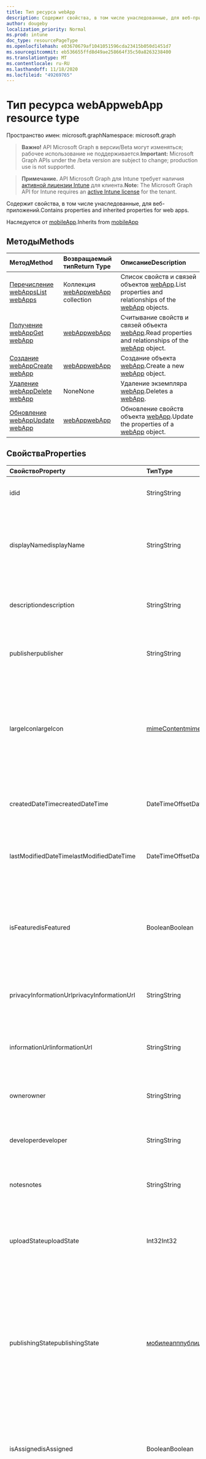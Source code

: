 ```yaml
---
title: Тип ресурса webApp
description: Содержит свойства, в том числе унаследованные, для веб-приложений.
author: dougeby
localization_priority: Normal
ms.prod: intune
doc_type: resourcePageType
ms.openlocfilehash: e03670679af1041051596cda23415b050d1451d7
ms.sourcegitcommit: eb536655ffd8d49ae258664f35c50a8263238400
ms.translationtype: MT
ms.contentlocale: ru-RU
ms.lasthandoff: 11/18/2020
ms.locfileid: "49269765"
---
```

# <a name="webapp-resource-type"></a><span data-ttu-id="1b50f-103">Тип ресурса webApp</span><span class="sxs-lookup"><span data-stu-id="1b50f-103">webApp resource type</span></span>

<span data-ttu-id="1b50f-104">Пространство имен: microsoft.graph</span><span class="sxs-lookup"><span data-stu-id="1b50f-104">Namespace: microsoft.graph</span></span>

> <span data-ttu-id="1b50f-105">**Важно!** API Microsoft Graph в версии/Beta могут изменяться; рабочее использование не поддерживается.</span><span class="sxs-lookup"><span data-stu-id="1b50f-105">**Important:** Microsoft Graph APIs under the /beta version are subject to change; production use is not supported.</span></span>

> <span data-ttu-id="1b50f-106">**Примечание.** API Microsoft Graph для Intune требует наличия [активной лицензии Intune](https://go.microsoft.com/fwlink/?linkid=839381) для клиента.</span><span class="sxs-lookup"><span data-stu-id="1b50f-106">**Note:** The Microsoft Graph API for Intune requires an [active Intune license](https://go.microsoft.com/fwlink/?linkid=839381) for the tenant.</span></span>

<span data-ttu-id="1b50f-107">Содержит свойства, в том числе унаследованные, для веб-приложений.</span><span class="sxs-lookup"><span data-stu-id="1b50f-107">Contains properties and inherited properties for web apps.</span></span>


<span data-ttu-id="1b50f-108">Наследуется от [mobileApp](../resources/intune-shared-mobileapp.md).</span><span class="sxs-lookup"><span data-stu-id="1b50f-108">Inherits from [mobileApp](../resources/intune-shared-mobileapp.md)</span></span>

## <a name="methods"></a><span data-ttu-id="1b50f-109">Методы</span><span class="sxs-lookup"><span data-stu-id="1b50f-109">Methods</span></span>
|<span data-ttu-id="1b50f-110">Метод</span><span class="sxs-lookup"><span data-stu-id="1b50f-110">Method</span></span>|<span data-ttu-id="1b50f-111">Возвращаемый тип</span><span class="sxs-lookup"><span data-stu-id="1b50f-111">Return Type</span></span>|<span data-ttu-id="1b50f-112">Описание</span><span class="sxs-lookup"><span data-stu-id="1b50f-112">Description</span></span>|
|:---|:---|:---|
|[<span data-ttu-id="1b50f-113">Перечисление webApps</span><span class="sxs-lookup"><span data-stu-id="1b50f-113">List webApps</span></span>](../api/intune-apps-webapp-list.md)|<span data-ttu-id="1b50f-114">Коллекция [webApp](../resources/intune-apps-webapp.md)</span><span class="sxs-lookup"><span data-stu-id="1b50f-114">[webApp](../resources/intune-apps-webapp.md) collection</span></span>|<span data-ttu-id="1b50f-115">Список свойств и связей объектов [webApp](../resources/intune-apps-webapp.md).</span><span class="sxs-lookup"><span data-stu-id="1b50f-115">List properties and relationships of the [webApp](../resources/intune-apps-webapp.md) objects.</span></span>|
|[<span data-ttu-id="1b50f-116">Получение webApp</span><span class="sxs-lookup"><span data-stu-id="1b50f-116">Get webApp</span></span>](../api/intune-apps-webapp-get.md)|[<span data-ttu-id="1b50f-117">webApp</span><span class="sxs-lookup"><span data-stu-id="1b50f-117">webApp</span></span>](../resources/intune-apps-webapp.md)|<span data-ttu-id="1b50f-118">Считывание свойств и связей объекта [webApp](../resources/intune-apps-webapp.md).</span><span class="sxs-lookup"><span data-stu-id="1b50f-118">Read properties and relationships of the [webApp](../resources/intune-apps-webapp.md) object.</span></span>|
|[<span data-ttu-id="1b50f-119">Создание webApp</span><span class="sxs-lookup"><span data-stu-id="1b50f-119">Create webApp</span></span>](../api/intune-apps-webapp-create.md)|[<span data-ttu-id="1b50f-120">webApp</span><span class="sxs-lookup"><span data-stu-id="1b50f-120">webApp</span></span>](../resources/intune-apps-webapp.md)|<span data-ttu-id="1b50f-121">Создание объекта [webApp](../resources/intune-apps-webapp.md).</span><span class="sxs-lookup"><span data-stu-id="1b50f-121">Create a new [webApp](../resources/intune-apps-webapp.md) object.</span></span>|
|[<span data-ttu-id="1b50f-122">Удаление webApp</span><span class="sxs-lookup"><span data-stu-id="1b50f-122">Delete webApp</span></span>](../api/intune-apps-webapp-delete.md)|<span data-ttu-id="1b50f-123">None</span><span class="sxs-lookup"><span data-stu-id="1b50f-123">None</span></span>|<span data-ttu-id="1b50f-124">Удаление экземпляра [webApp](../resources/intune-apps-webapp.md).</span><span class="sxs-lookup"><span data-stu-id="1b50f-124">Deletes a [webApp](../resources/intune-apps-webapp.md).</span></span>|
|[<span data-ttu-id="1b50f-125">Обновление webApp</span><span class="sxs-lookup"><span data-stu-id="1b50f-125">Update webApp</span></span>](../api/intune-apps-webapp-update.md)|[<span data-ttu-id="1b50f-126">webApp</span><span class="sxs-lookup"><span data-stu-id="1b50f-126">webApp</span></span>](../resources/intune-apps-webapp.md)|<span data-ttu-id="1b50f-127">Обновление свойств объекта [webApp](../resources/intune-apps-webapp.md).</span><span class="sxs-lookup"><span data-stu-id="1b50f-127">Update the properties of a [webApp](../resources/intune-apps-webapp.md) object.</span></span>|

## <a name="properties"></a><span data-ttu-id="1b50f-128">Свойства</span><span class="sxs-lookup"><span data-stu-id="1b50f-128">Properties</span></span>
|<span data-ttu-id="1b50f-129">Свойство</span><span class="sxs-lookup"><span data-stu-id="1b50f-129">Property</span></span>|<span data-ttu-id="1b50f-130">Тип</span><span class="sxs-lookup"><span data-stu-id="1b50f-130">Type</span></span>|<span data-ttu-id="1b50f-131">Описание</span><span class="sxs-lookup"><span data-stu-id="1b50f-131">Description</span></span>|
|:---|:---|:---|
|<span data-ttu-id="1b50f-132">id</span><span class="sxs-lookup"><span data-stu-id="1b50f-132">id</span></span>|<span data-ttu-id="1b50f-133">String</span><span class="sxs-lookup"><span data-stu-id="1b50f-133">String</span></span>|<span data-ttu-id="1b50f-134">Ключ объекта.</span><span class="sxs-lookup"><span data-stu-id="1b50f-134">Key of the entity.</span></span> <span data-ttu-id="1b50f-135">Наследуется от [mobileApp](../resources/intune-shared-mobileapp.md).</span><span class="sxs-lookup"><span data-stu-id="1b50f-135">Inherited from [mobileApp](../resources/intune-shared-mobileapp.md)</span></span>|
|<span data-ttu-id="1b50f-136">displayName</span><span class="sxs-lookup"><span data-stu-id="1b50f-136">displayName</span></span>|<span data-ttu-id="1b50f-137">String</span><span class="sxs-lookup"><span data-stu-id="1b50f-137">String</span></span>|<span data-ttu-id="1b50f-138">Название приложения, которое предоставил или импортировал администратор.</span><span class="sxs-lookup"><span data-stu-id="1b50f-138">The admin provided or imported title of the app.</span></span> <span data-ttu-id="1b50f-139">Наследуется от [mobileApp](../resources/intune-shared-mobileapp.md).</span><span class="sxs-lookup"><span data-stu-id="1b50f-139">Inherited from [mobileApp](../resources/intune-shared-mobileapp.md)</span></span>|
|<span data-ttu-id="1b50f-140">description</span><span class="sxs-lookup"><span data-stu-id="1b50f-140">description</span></span>|<span data-ttu-id="1b50f-141">String</span><span class="sxs-lookup"><span data-stu-id="1b50f-141">String</span></span>|<span data-ttu-id="1b50f-142">Описание приложения.</span><span class="sxs-lookup"><span data-stu-id="1b50f-142">The description of the app.</span></span> <span data-ttu-id="1b50f-143">Наследуется от [mobileApp](../resources/intune-shared-mobileapp.md).</span><span class="sxs-lookup"><span data-stu-id="1b50f-143">Inherited from [mobileApp](../resources/intune-shared-mobileapp.md)</span></span>|
|<span data-ttu-id="1b50f-144">publisher</span><span class="sxs-lookup"><span data-stu-id="1b50f-144">publisher</span></span>|<span data-ttu-id="1b50f-145">String</span><span class="sxs-lookup"><span data-stu-id="1b50f-145">String</span></span>|<span data-ttu-id="1b50f-146">Издатель приложения.</span><span class="sxs-lookup"><span data-stu-id="1b50f-146">The publisher of the app.</span></span> <span data-ttu-id="1b50f-147">Наследуется от [mobileApp](../resources/intune-shared-mobileapp.md).</span><span class="sxs-lookup"><span data-stu-id="1b50f-147">Inherited from [mobileApp](../resources/intune-shared-mobileapp.md)</span></span>|
|<span data-ttu-id="1b50f-148">largeIcon</span><span class="sxs-lookup"><span data-stu-id="1b50f-148">largeIcon</span></span>|[<span data-ttu-id="1b50f-149">mimeContent</span><span class="sxs-lookup"><span data-stu-id="1b50f-149">mimeContent</span></span>](../resources/intune-shared-mimecontent.md)|<span data-ttu-id="1b50f-150">Представляет большой значок, который отображается в сведениях о приложении, используется для отправки значка.</span><span class="sxs-lookup"><span data-stu-id="1b50f-150">The large icon, to be displayed in the app details and used for upload of the icon.</span></span> <span data-ttu-id="1b50f-151">Наследуется от [mobileApp](../resources/intune-shared-mobileapp.md).</span><span class="sxs-lookup"><span data-stu-id="1b50f-151">Inherited from [mobileApp](../resources/intune-shared-mobileapp.md)</span></span>|
|<span data-ttu-id="1b50f-152">createdDateTime</span><span class="sxs-lookup"><span data-stu-id="1b50f-152">createdDateTime</span></span>|<span data-ttu-id="1b50f-153">DateTimeOffset</span><span class="sxs-lookup"><span data-stu-id="1b50f-153">DateTimeOffset</span></span>|<span data-ttu-id="1b50f-154">Дата и время создания приложения.</span><span class="sxs-lookup"><span data-stu-id="1b50f-154">The date and time the app was created.</span></span> <span data-ttu-id="1b50f-155">Наследуется от [mobileApp](../resources/intune-shared-mobileapp.md).</span><span class="sxs-lookup"><span data-stu-id="1b50f-155">Inherited from [mobileApp](../resources/intune-shared-mobileapp.md)</span></span>|
|<span data-ttu-id="1b50f-156">lastModifiedDateTime</span><span class="sxs-lookup"><span data-stu-id="1b50f-156">lastModifiedDateTime</span></span>|<span data-ttu-id="1b50f-157">DateTimeOffset</span><span class="sxs-lookup"><span data-stu-id="1b50f-157">DateTimeOffset</span></span>|<span data-ttu-id="1b50f-158">Дата и время последнего изменения приложения.</span><span class="sxs-lookup"><span data-stu-id="1b50f-158">The date and time the app was last modified.</span></span> <span data-ttu-id="1b50f-159">Наследуется от [mobileApp](../resources/intune-shared-mobileapp.md).</span><span class="sxs-lookup"><span data-stu-id="1b50f-159">Inherited from [mobileApp](../resources/intune-shared-mobileapp.md)</span></span>|
|<span data-ttu-id="1b50f-160">isFeatured</span><span class="sxs-lookup"><span data-stu-id="1b50f-160">isFeatured</span></span>|<span data-ttu-id="1b50f-161">Boolean</span><span class="sxs-lookup"><span data-stu-id="1b50f-161">Boolean</span></span>|<span data-ttu-id="1b50f-162">Значение, которое показывает, отмечено ли приложение как подобранное администратором. Наследуется от объекта [mobileApp](../resources/intune-shared-mobileapp.md).</span><span class="sxs-lookup"><span data-stu-id="1b50f-162">The value indicating whether the app is marked as featured by the admin. Inherited from [mobileApp](../resources/intune-shared-mobileapp.md)</span></span>|
|<span data-ttu-id="1b50f-163">privacyInformationUrl</span><span class="sxs-lookup"><span data-stu-id="1b50f-163">privacyInformationUrl</span></span>|<span data-ttu-id="1b50f-164">String</span><span class="sxs-lookup"><span data-stu-id="1b50f-164">String</span></span>|<span data-ttu-id="1b50f-165">URL-адрес заявления о конфиденциальности.</span><span class="sxs-lookup"><span data-stu-id="1b50f-165">The privacy statement Url.</span></span> <span data-ttu-id="1b50f-166">Наследуется от [mobileApp](../resources/intune-shared-mobileapp.md).</span><span class="sxs-lookup"><span data-stu-id="1b50f-166">Inherited from [mobileApp](../resources/intune-shared-mobileapp.md)</span></span>|
|<span data-ttu-id="1b50f-167">informationUrl</span><span class="sxs-lookup"><span data-stu-id="1b50f-167">informationUrl</span></span>|<span data-ttu-id="1b50f-168">String</span><span class="sxs-lookup"><span data-stu-id="1b50f-168">String</span></span>|<span data-ttu-id="1b50f-169">URL-адрес страницы с дополнительными сведениями.</span><span class="sxs-lookup"><span data-stu-id="1b50f-169">The more information Url.</span></span> <span data-ttu-id="1b50f-170">Наследуется от [mobileApp](../resources/intune-shared-mobileapp.md).</span><span class="sxs-lookup"><span data-stu-id="1b50f-170">Inherited from [mobileApp](../resources/intune-shared-mobileapp.md)</span></span>|
|<span data-ttu-id="1b50f-171">owner</span><span class="sxs-lookup"><span data-stu-id="1b50f-171">owner</span></span>|<span data-ttu-id="1b50f-172">String</span><span class="sxs-lookup"><span data-stu-id="1b50f-172">String</span></span>|<span data-ttu-id="1b50f-173">Владелец приложения.</span><span class="sxs-lookup"><span data-stu-id="1b50f-173">The owner of the app.</span></span> <span data-ttu-id="1b50f-174">Наследуется от [mobileApp](../resources/intune-shared-mobileapp.md).</span><span class="sxs-lookup"><span data-stu-id="1b50f-174">Inherited from [mobileApp](../resources/intune-shared-mobileapp.md)</span></span>|
|<span data-ttu-id="1b50f-175">developer</span><span class="sxs-lookup"><span data-stu-id="1b50f-175">developer</span></span>|<span data-ttu-id="1b50f-176">String</span><span class="sxs-lookup"><span data-stu-id="1b50f-176">String</span></span>|<span data-ttu-id="1b50f-177">Разработчик приложения.</span><span class="sxs-lookup"><span data-stu-id="1b50f-177">The developer of the app.</span></span> <span data-ttu-id="1b50f-178">Наследуется от [mobileApp](../resources/intune-shared-mobileapp.md).</span><span class="sxs-lookup"><span data-stu-id="1b50f-178">Inherited from [mobileApp](../resources/intune-shared-mobileapp.md)</span></span>|
|<span data-ttu-id="1b50f-179">notes</span><span class="sxs-lookup"><span data-stu-id="1b50f-179">notes</span></span>|<span data-ttu-id="1b50f-180">String</span><span class="sxs-lookup"><span data-stu-id="1b50f-180">String</span></span>|<span data-ttu-id="1b50f-181">Заметки для приложения.</span><span class="sxs-lookup"><span data-stu-id="1b50f-181">Notes for the app.</span></span> <span data-ttu-id="1b50f-182">Наследуется от [mobileApp](../resources/intune-shared-mobileapp.md).</span><span class="sxs-lookup"><span data-stu-id="1b50f-182">Inherited from [mobileApp](../resources/intune-shared-mobileapp.md)</span></span>|
|<span data-ttu-id="1b50f-183">uploadState</span><span class="sxs-lookup"><span data-stu-id="1b50f-183">uploadState</span></span>|<span data-ttu-id="1b50f-184">Int32</span><span class="sxs-lookup"><span data-stu-id="1b50f-184">Int32</span></span>|<span data-ttu-id="1b50f-185">Состояние отправки.</span><span class="sxs-lookup"><span data-stu-id="1b50f-185">The upload state.</span></span> <span data-ttu-id="1b50f-186">Возможные значения: 0 – `Not Ready` , 1 – `Ready` , 2 `Processing` .</span><span class="sxs-lookup"><span data-stu-id="1b50f-186">Possible values are: 0 - `Not Ready`, 1 - `Ready`, 2 - `Processing`.</span></span> <span data-ttu-id="1b50f-187">Наследуется от [mobileApp](../resources/intune-shared-mobileapp.md).</span><span class="sxs-lookup"><span data-stu-id="1b50f-187">Inherited from [mobileApp](../resources/intune-shared-mobileapp.md)</span></span>|
|<span data-ttu-id="1b50f-188">publishingState</span><span class="sxs-lookup"><span data-stu-id="1b50f-188">publishingState</span></span>|[<span data-ttu-id="1b50f-189">мобилеапппублишингстате</span><span class="sxs-lookup"><span data-stu-id="1b50f-189">mobileAppPublishingState</span></span>](../resources/intune-apps-mobileapppublishingstate.md)|<span data-ttu-id="1b50f-190">Состояние публикации для приложения.</span><span class="sxs-lookup"><span data-stu-id="1b50f-190">The publishing state for the app.</span></span> <span data-ttu-id="1b50f-191">Приложение невозможно назначить, если оно не опубликовано.</span><span class="sxs-lookup"><span data-stu-id="1b50f-191">The app cannot be assigned unless the app is published.</span></span> <span data-ttu-id="1b50f-192">Наследуется от [mobileApp](../resources/intune-shared-mobileapp.md).</span><span class="sxs-lookup"><span data-stu-id="1b50f-192">Inherited from [mobileApp](../resources/intune-shared-mobileapp.md).</span></span> <span data-ttu-id="1b50f-193">Возможные значения: `notPublished`, `processing`, `published`.</span><span class="sxs-lookup"><span data-stu-id="1b50f-193">Possible values are: `notPublished`, `processing`, `published`.</span></span>|
|<span data-ttu-id="1b50f-194">isAssigned</span><span class="sxs-lookup"><span data-stu-id="1b50f-194">isAssigned</span></span>|<span data-ttu-id="1b50f-195">Boolean</span><span class="sxs-lookup"><span data-stu-id="1b50f-195">Boolean</span></span>|<span data-ttu-id="1b50f-196">Значение, указывающее, назначено ли приложение по крайней мере одной группе.</span><span class="sxs-lookup"><span data-stu-id="1b50f-196">The value indicating whether the app is assigned to at least one group.</span></span> <span data-ttu-id="1b50f-197">Наследуется от [mobileApp](../resources/intune-shared-mobileapp.md).</span><span class="sxs-lookup"><span data-stu-id="1b50f-197">Inherited from [mobileApp](../resources/intune-shared-mobileapp.md)</span></span>|
|<span data-ttu-id="1b50f-198">roleScopeTagIds</span><span class="sxs-lookup"><span data-stu-id="1b50f-198">roleScopeTagIds</span></span>|<span data-ttu-id="1b50f-199">Коллекция строк</span><span class="sxs-lookup"><span data-stu-id="1b50f-199">String collection</span></span>|<span data-ttu-id="1b50f-200">Список идентификаторов тегов области для этого мобильного приложения.</span><span class="sxs-lookup"><span data-stu-id="1b50f-200">List of scope tag ids for this mobile app.</span></span> <span data-ttu-id="1b50f-201">Наследуется от [mobileApp](../resources/intune-shared-mobileapp.md).</span><span class="sxs-lookup"><span data-stu-id="1b50f-201">Inherited from [mobileApp](../resources/intune-shared-mobileapp.md)</span></span>|
|<span data-ttu-id="1b50f-202">депендентаппкаунт</span><span class="sxs-lookup"><span data-stu-id="1b50f-202">dependentAppCount</span></span>|<span data-ttu-id="1b50f-203">Int32</span><span class="sxs-lookup"><span data-stu-id="1b50f-203">Int32</span></span>|<span data-ttu-id="1b50f-204">Общее количество зависимостей для дочернего приложения.</span><span class="sxs-lookup"><span data-stu-id="1b50f-204">The total number of dependencies the child app has.</span></span> <span data-ttu-id="1b50f-205">Наследуется от [mobileApp](../resources/intune-shared-mobileapp.md).</span><span class="sxs-lookup"><span data-stu-id="1b50f-205">Inherited from [mobileApp](../resources/intune-shared-mobileapp.md)</span></span>|
|<span data-ttu-id="1b50f-206">суперседингаппкаунт</span><span class="sxs-lookup"><span data-stu-id="1b50f-206">supersedingAppCount</span></span>|<span data-ttu-id="1b50f-207">Int32</span><span class="sxs-lookup"><span data-stu-id="1b50f-207">Int32</span></span>|<span data-ttu-id="1b50f-208">Общее количество приложений, которые напрямую или косвенно заменяют данное приложение.</span><span class="sxs-lookup"><span data-stu-id="1b50f-208">The total number of apps this app directly or indirectly supersedes.</span></span> <span data-ttu-id="1b50f-209">Наследуется от [mobileApp](../resources/intune-shared-mobileapp.md).</span><span class="sxs-lookup"><span data-stu-id="1b50f-209">Inherited from [mobileApp](../resources/intune-shared-mobileapp.md)</span></span>|
|<span data-ttu-id="1b50f-210">суперседедаппкаунт</span><span class="sxs-lookup"><span data-stu-id="1b50f-210">supersededAppCount</span></span>|<span data-ttu-id="1b50f-211">Int32</span><span class="sxs-lookup"><span data-stu-id="1b50f-211">Int32</span></span>|<span data-ttu-id="1b50f-212">Общее число приложений, для которых это приложение напрямую или косвенно заменяется.</span><span class="sxs-lookup"><span data-stu-id="1b50f-212">The total number of apps this app is directly or indirectly superseded by.</span></span> <span data-ttu-id="1b50f-213">Наследуется от [mobileApp](../resources/intune-shared-mobileapp.md).</span><span class="sxs-lookup"><span data-stu-id="1b50f-213">Inherited from [mobileApp](../resources/intune-shared-mobileapp.md)</span></span>|
|<span data-ttu-id="1b50f-214">appUrl</span><span class="sxs-lookup"><span data-stu-id="1b50f-214">appUrl</span></span>|<span data-ttu-id="1b50f-215">String</span><span class="sxs-lookup"><span data-stu-id="1b50f-215">String</span></span>|<span data-ttu-id="1b50f-216">URL-адрес веб-приложения.</span><span class="sxs-lookup"><span data-stu-id="1b50f-216">The web app URL.</span></span>|
|<span data-ttu-id="1b50f-217">useManagedBrowser</span><span class="sxs-lookup"><span data-stu-id="1b50f-217">useManagedBrowser</span></span>|<span data-ttu-id="1b50f-218">Boolean</span><span class="sxs-lookup"><span data-stu-id="1b50f-218">Boolean</span></span>|<span data-ttu-id="1b50f-219">Указывает, следует ли использовать управляемый браузер.</span><span class="sxs-lookup"><span data-stu-id="1b50f-219">Whether or not to use managed browser.</span></span> <span data-ttu-id="1b50f-220">Это свойство применимо только к Android и iOS.</span><span class="sxs-lookup"><span data-stu-id="1b50f-220">This property is only applicable for Android and IOS.</span></span>|

## <a name="relationships"></a><span data-ttu-id="1b50f-221">Связи</span><span class="sxs-lookup"><span data-stu-id="1b50f-221">Relationships</span></span>
|<span data-ttu-id="1b50f-222">Связь</span><span class="sxs-lookup"><span data-stu-id="1b50f-222">Relationship</span></span>|<span data-ttu-id="1b50f-223">Тип</span><span class="sxs-lookup"><span data-stu-id="1b50f-223">Type</span></span>|<span data-ttu-id="1b50f-224">Описание</span><span class="sxs-lookup"><span data-stu-id="1b50f-224">Description</span></span>|
|:---|:---|:---|
|<span data-ttu-id="1b50f-225">categories</span><span class="sxs-lookup"><span data-stu-id="1b50f-225">categories</span></span>|<span data-ttu-id="1b50f-226">Коллекция [mobileAppCategory](../resources/intune-apps-mobileappcategory.md)</span><span class="sxs-lookup"><span data-stu-id="1b50f-226">[mobileAppCategory](../resources/intune-apps-mobileappcategory.md) collection</span></span>|<span data-ttu-id="1b50f-227">Список категорий для этого приложения.</span><span class="sxs-lookup"><span data-stu-id="1b50f-227">The list of categories for this app.</span></span> <span data-ttu-id="1b50f-228">Наследуется от [mobileApp](../resources/intune-shared-mobileapp.md).</span><span class="sxs-lookup"><span data-stu-id="1b50f-228">Inherited from [mobileApp](../resources/intune-shared-mobileapp.md)</span></span>|
|<span data-ttu-id="1b50f-229">assignments</span><span class="sxs-lookup"><span data-stu-id="1b50f-229">assignments</span></span>|<span data-ttu-id="1b50f-230">Коллекция [mobileAppAssignment](../resources/intune-apps-mobileappassignment.md)</span><span class="sxs-lookup"><span data-stu-id="1b50f-230">[mobileAppAssignment](../resources/intune-apps-mobileappassignment.md) collection</span></span>|<span data-ttu-id="1b50f-231">Список назначений группы для этого мобильного приложения.</span><span class="sxs-lookup"><span data-stu-id="1b50f-231">The list of group assignments for this mobile app.</span></span> <span data-ttu-id="1b50f-232">Наследуется от [mobileApp](../resources/intune-shared-mobileapp.md).</span><span class="sxs-lookup"><span data-stu-id="1b50f-232">Inherited from [mobileApp](../resources/intune-shared-mobileapp.md)</span></span>|
|<span data-ttu-id="1b50f-233">installSummary</span><span class="sxs-lookup"><span data-stu-id="1b50f-233">installSummary</span></span>|<span data-ttu-id="1b50f-234">[mobileAppInstallSummary](../resources/intune-apps-mobileappinstallsummary.md);</span><span class="sxs-lookup"><span data-stu-id="1b50f-234">[mobileAppInstallSummary](../resources/intune-apps-mobileappinstallsummary.md)</span></span>|<span data-ttu-id="1b50f-235">Общие сведения по установке мобильного приложения.</span><span class="sxs-lookup"><span data-stu-id="1b50f-235">Mobile App Install Summary.</span></span> <span data-ttu-id="1b50f-236">Наследуется от [mobileApp](../resources/intune-shared-mobileapp.md).</span><span class="sxs-lookup"><span data-stu-id="1b50f-236">Inherited from [mobileApp](../resources/intune-shared-mobileapp.md)</span></span>|
|<span data-ttu-id="1b50f-237">deviceStatuses</span><span class="sxs-lookup"><span data-stu-id="1b50f-237">deviceStatuses</span></span>|<span data-ttu-id="1b50f-238">Коллекция [mobileAppInstallStatus](../resources/intune-apps-mobileappinstallstatus.md)</span><span class="sxs-lookup"><span data-stu-id="1b50f-238">[mobileAppInstallStatus](../resources/intune-apps-mobileappinstallstatus.md) collection</span></span>|<span data-ttu-id="1b50f-239">Список состояний установки для этого мобильного приложения.</span><span class="sxs-lookup"><span data-stu-id="1b50f-239">The list of installation states for this mobile app.</span></span> <span data-ttu-id="1b50f-240">Наследуется от [mobileApp](../resources/intune-shared-mobileapp.md).</span><span class="sxs-lookup"><span data-stu-id="1b50f-240">Inherited from [mobileApp](../resources/intune-shared-mobileapp.md)</span></span>|
|<span data-ttu-id="1b50f-241">userStatuses</span><span class="sxs-lookup"><span data-stu-id="1b50f-241">userStatuses</span></span>|<span data-ttu-id="1b50f-242">Коллекция [усераппинсталлстатус](../resources/intune-apps-userappinstallstatus.md)</span><span class="sxs-lookup"><span data-stu-id="1b50f-242">[userAppInstallStatus](../resources/intune-apps-userappinstallstatus.md) collection</span></span>|<span data-ttu-id="1b50f-243">Список состояний установки для этого мобильного приложения.</span><span class="sxs-lookup"><span data-stu-id="1b50f-243">The list of installation states for this mobile app.</span></span> <span data-ttu-id="1b50f-244">Наследуется от [mobileApp](../resources/intune-shared-mobileapp.md).</span><span class="sxs-lookup"><span data-stu-id="1b50f-244">Inherited from [mobileApp](../resources/intune-shared-mobileapp.md)</span></span>|
|<span data-ttu-id="1b50f-245">Таблица</span><span class="sxs-lookup"><span data-stu-id="1b50f-245">relationships</span></span>|<span data-ttu-id="1b50f-246">Коллекция [мобилеаппрелатионшип](../resources/intune-apps-mobileapprelationship.md)</span><span class="sxs-lookup"><span data-stu-id="1b50f-246">[mobileAppRelationship](../resources/intune-apps-mobileapprelationship.md) collection</span></span>|<span data-ttu-id="1b50f-247">Набор прямых отношений для этого приложения.</span><span class="sxs-lookup"><span data-stu-id="1b50f-247">The set of direct relationships for this app.</span></span> <span data-ttu-id="1b50f-248">Наследуется от [mobileApp](../resources/intune-shared-mobileapp.md).</span><span class="sxs-lookup"><span data-stu-id="1b50f-248">Inherited from [mobileApp](../resources/intune-shared-mobileapp.md)</span></span>|

## <a name="json-representation"></a><span data-ttu-id="1b50f-249">Представление JSON</span><span class="sxs-lookup"><span data-stu-id="1b50f-249">JSON Representation</span></span>
<span data-ttu-id="1b50f-250">Ниже представлено описание ресурса в формате JSON.</span><span class="sxs-lookup"><span data-stu-id="1b50f-250">Here is a JSON representation of the resource.</span></span>
<!-- {
  "blockType": "resource",
  "keyProperty": "id",
  "@odata.type": "microsoft.graph.webApp"
}
-->
``` json
{
  "@odata.type": "#microsoft.graph.webApp",
  "id": "String (identifier)",
  "displayName": "String",
  "description": "String",
  "publisher": "String",
  "largeIcon": {
    "@odata.type": "microsoft.graph.mimeContent",
    "type": "String",
    "value": "binary"
  },
  "createdDateTime": "String (timestamp)",
  "lastModifiedDateTime": "String (timestamp)",
  "isFeatured": true,
  "privacyInformationUrl": "String",
  "informationUrl": "String",
  "owner": "String",
  "developer": "String",
  "notes": "String",
  "uploadState": 1024,
  "publishingState": "String",
  "isAssigned": true,
  "roleScopeTagIds": [
    "String"
  ],
  "dependentAppCount": 1024,
  "supersedingAppCount": 1024,
  "supersededAppCount": 1024,
  "appUrl": "String",
  "useManagedBrowser": true
}
```





